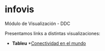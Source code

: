 # infovis
Módulo de Visualización - DDC

Presentamos links a distintas visualizaciones:
* **Tableu**
      *[Conectividad en el mundo](https://juanignaciosolis.github.io/infovis/tableu_1.html)
